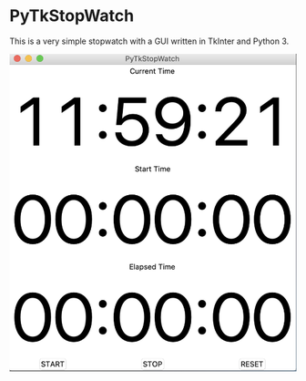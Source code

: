# PyTkStopWatch

This is a very simple stopwatch with a GUI written in TkInter and Python 3.

![Screenshot](screenshot.png)
